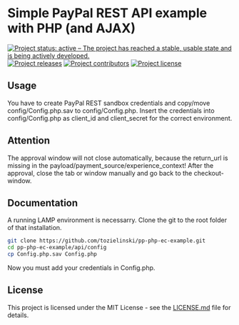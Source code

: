 # Simple PayPal REST API example with PHP (and AJAX)

[![Project status: active – The project has reached a stable, usable state and is being actively developed.](https://www.repostatus.org/badges/latest/active.svg)](https://www.repostatus.org/#active)
[![Project releases](https://img.shields.io/github/v/release/tozielinski/pp-php-ec-example?logo=github&include_prereleases)](https://github.com/tozielinski/pp-php-ec-example/releases)
[![Project contributors](https://img.shields.io/github/contributors/tozielinski/pp-php-ec-example?logo=github)](https://github.com/tozielinski/pp-php-ec-example/graphs/contributors)
[![Project license](https://img.shields.io/github/license/tozielinski/pp-php-ec-example?logo=github)](https://github.com/tozielinski/pp-php-ec-example/LICENSE)
<!-- [![Project build Status](https://badges.netlify.com/api/docsydocs.svg?branch=main)](https://app.netlify.com/sites/docsydocs/deploys) -->

## Usage

You have to create PayPal REST sandbox credentials and copy/move config/Config.php.sav to config/Config.php. Insert the credentials into config/Config.php as client_id and client_secret for the correct environment.

## Attention

The approval window will not close automatically, because the return_url is missing in the payload/payment_source/experience_context! After the approval, close the tab or window manually and go back to the checkout-window.

## Documentation

A running LAMP environment is necessarry. Clone the git to the root folder of that installation.
```sh
git clone https://github.com/tozielinski/pp-php-ec-example.git
cd pp-php-ec-example/api/config
cp Config.php.sav Config.php
```
Now you must add your credentials in Config.php.

## License

This project is licensed under the MIT License - see the [LICENSE.md](https://github.com/tozielinski/pp-php-ec-example/blob/main/LICENSE) file for details.
